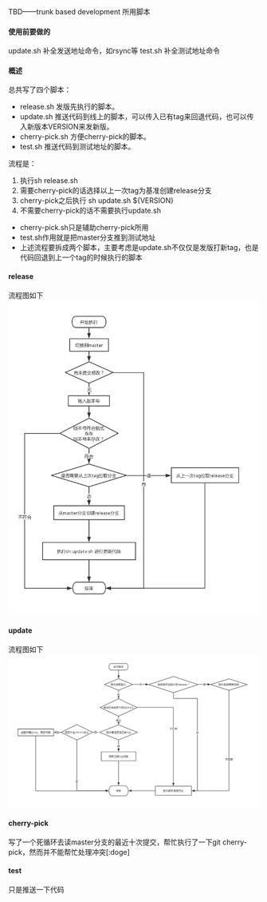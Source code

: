 TBD——trunk based development 所用脚本

#### 使用前要做的
update.sh 补全发送地址命令，如rsync等
test.sh 补全测试地址命令

#### 概述

总共写了四个脚本：

- release.sh 发版先执行的脚本。
- update.sh 推送代码到线上的脚本，可以传入已有tag来回退代码，也可以传入新版本VERSION来发新版。
- cherry-pick.sh 方便cherry-pick的脚本。
- test.sh 推送代码到测试地址的脚本。

流程是：
1. 执行sh release.sh
2. 需要cherry-pick的话选择以上一次tag为基准创建release分支
3. cherry-pick之后执行 sh update.sh ${VERSION}
4. 不需要cherry-pick的话不需要执行update.sh

* cherry-pick.sh只是辅助cherry-pick所用
* test.sh作用就是把master分支推到测试地址
* 上述流程要拆成两个脚本，主要考虑是update.sh不仅仅是发版打新tag，也是代码回退到上一个tag的时候执行的脚本

#### release
流程图如下
![](img/release.jpg)

#### update
流程图如下
![](img/update.jpg)

#### cherry-pick
写了一个死循环去读master分支的最近十次提交，帮忙执行了一下git cherry-pick，然而并不能帮忙处理冲突[:doge]

#### test
只是推送一下代码
